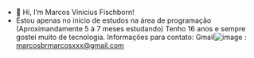 - 👋 Hi, I’m Marcos Vinicius Fischborn!
- Estou apenas no inicio de estudos na área de programação (Aproximandamente 5 à 7 meses estudando) Tenho 16 anos e sempre gostei muito de tecnologia.
Informações para contato:
Gmail![image](https://github.com/MarcosViniciusFischborn/MarcosViniciusFischborn/assets/142673906/f6146db9-f6e4-4ab5-831e-bd37818a0bee)
:
marcosbrmarcosxxx@gmail.com
<!---
MarcosViniciusFischborn/MarcosViniciusFischborn is a ✨ special ✨ repository because its `README.md` (this file) appears on your GitHub profile.
You can click the Preview link to take a look at your changes.
--->
